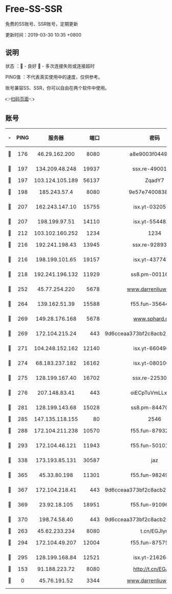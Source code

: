 # Free-SS-SSR

免费的SS账号、SSR账号，定期更新

更新时间：2019-03-30 10:35 +0800

## 说明

状态     ：🙂 - 良好 🙁 - 多次连接失败或连接超时

PING值   ：不代表真实使用中的速度，仅供参考。

账号兼容SS、SSR，你可以自由在两个软件中使用。

👉[扫码页面](https://liesauer.github.io/Free-SS-SSR/)👈

## 账号

|-|PING|服务器|端口|密码|加密方式|区域|
|:----:|:----:|:-----:|-----:|:----:|:----:|:----:|
|🙂|176|46.29.162.200|8080|a8e9003f0449cea5|chacha20-ietf|RU|
|🙂|197|134.209.48.248|19937|ssx.re-49001523|aes-256-cfb|US|
|🙂|197|103.124.105.189|56137|ZqadY7|chacha20|US|
|🙂|198|185.243.57.4|8080|9e57e7400838a01e|chacha20-ietf|US|
|🙂|207|162.243.147.10|15755|isx.yt-03205725|aes-256-cfb|US|
|🙂|207|198.199.97.51|14110|isx.yt-55448216|aes-256-cfb|US|
|🙂|212|103.102.160.252|1234|1234|rc4-md5|JP|
|🙂|216|192.241.198.43|13945|ssx.re-92893313|aes-256-cfb|US|
|🙂|216|198.199.101.65|19157|isx.yt-43774742|aes-256-cfb|US|
|🙂|218|192.241.196.132|11929|ss8.pm-00116909|aes-256-cfb|US|
|🙂|252|45.77.254.220|5678|www.darrenliuwei.com|aes-256-cfb|SG|
|🙂|264|139.162.51.39|15588|f55.fun-35644357|aes-256-cfb|SG|
|🙂|269|149.28.176.168|5678|www.sphard.com|aes-256-cfb|AU|
|🙂|269|172.104.215.24|443|9d6cceaa373bf2c8acb22e60b6a58be6|aes-256-cfb|US|
|🙂|271|104.248.152.162|12140|isx.yt-66049026|aes-256-cfb|SG|
|🙂|274|68.183.237.182|16162|isx.yt-08010046|aes-256-cfb|SG|
|🙂|275|128.199.167.40|16702|ssx.re-22530324|aes-256-cfb|SG|
|🙂|276|207.148.83.41|443|oiECpTuVmLLxk4Ts|aes-256-cfb|AU|
|🙂|281|128.199.143.68|15028|ss8.pm-84470034|aes-256-cfb|SG|
|🙂|285|147.135.118.155|80|2546|chacha20|US|
|🙂|288|172.104.211.238|10570|f55.fun-87932091|aes-256-cfb|US|
|🙂|293|172.104.46.121|11943|f55.fun-50101204|aes-256-cfb|SG|
|🙂|338|173.193.85.131|30587|jaz|aes-256-cfb|US|
|🙂|365|45.33.80.198|11301|f55.fun-98249734|aes-256-cfb|US|
|🙂|367|172.104.218.41|443|9d6cceaa373bf2c8acb22e60b6a58be6|aes-256-cfb|US|
|🙂|369|23.92.18.105|18951|f55.fun-91096122|aes-256-cfb|US|
|🙂|370|198.74.58.40|443|9d6cceaa373bf2c8acb22e60b6a58be6|aes-256-cfb|US|
|🙂|263|45.62.233.234|8080|t.cn/EGJIyrl|rc4-md5|CA|
|🙂|294|172.104.49.207|12004|f55.fun-87575174|aes-256-cfb|SG|
|🙂|295|128.199.168.84|12521|isx.yt-21626467|aes-256-cfb|SG|
|🙁|153|91.188.223.72|8080|http://t.cn/EGJIyrl|rc4-md5|RU|
|🙁|0|45.76.191.52|3344|www.darrenliuwei.com|aes-256-cfb|JP|
